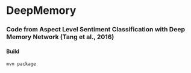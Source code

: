 # DeepMemory
### Code from Aspect Level Sentiment Classification with Deep Memory Network (Tang et al., 2016)
#### Build
`mvn package`